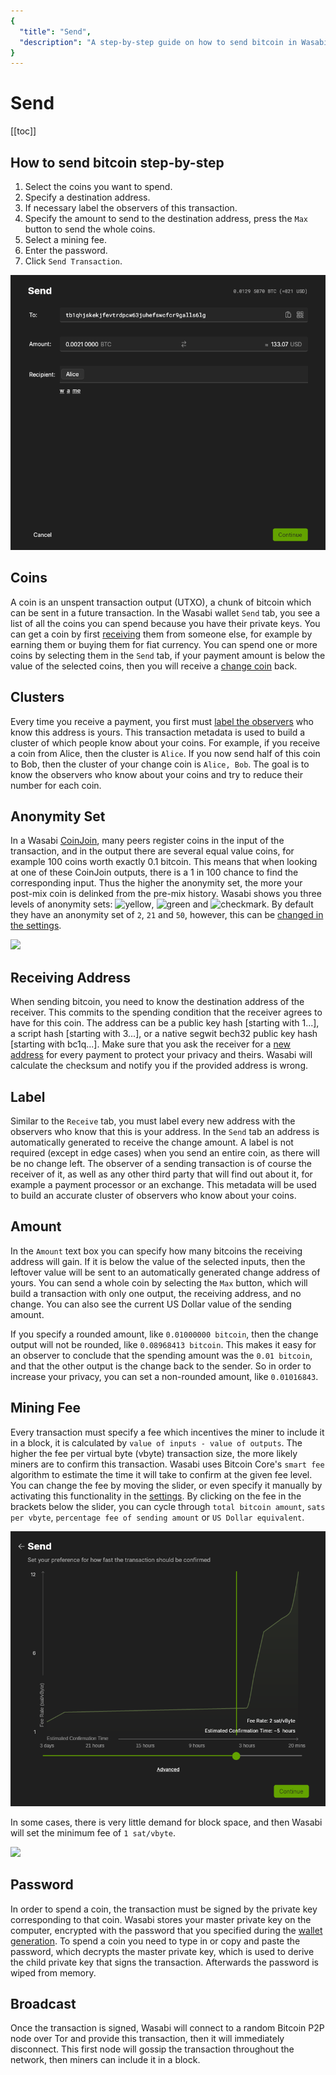 ```yaml
---
{
  "title": "Send",
  "description": "A step-by-step guide on how to send bitcoin in Wasabi. This is the Wasabi documentation, an archive of knowledge about the open-source, non-custodial and privacy-focused Bitcoin wallet for desktop."
}
---
```


# Send

[[toc]]

## How to send bitcoin step-by-step

1. Select the coins you want to spend.
2. Specify a destination address.
3. If necessary label the observers of this transaction.
4. Specify the amount to send to the destination address, press the `Max` button to send the whole coins.
5. Select a mining fee.
6. Enter the password.
7. Click `Send Transaction`.

![](/Send.png)

## Coins

A coin is an unspent transaction output (UTXO), a chunk of bitcoin which can be sent in a future transaction.
In the Wasabi wallet `Send` tab, you see a list of all the coins you can spend because you have their private keys.
You can get a coin by first [receiving](/using-wasabi/Receive.md) them from someone else, for example by earning them or buying them for fiat currency.
You can spend one or more coins by selecting them in the `Send` tab, if your payment amount is below the value of the selected coins, then you will receive a [change coin](/using-wasabi/Change.md) back.

## Clusters

Every time you receive a payment, you first must [label the observers](/using-wasabi/Receive.md#the-importance-of-labeling) who know this address is yours.
This transaction metadata is used to build a cluster of which people know about your coins.
For example, if you receive a coin from Alice, then the cluster is `Alice`.
If you now send half of this coin to Bob, then the cluster of your change coin is `Alice, Bob`.
The goal is to know the observers who know about your coins and try to reduce their number for each coin.

## Anonymity Set

In a Wasabi [CoinJoin](/using-wasabi/CoinJoin.md), many peers register coins in the input of the transaction, and in the output there are several equal value coins, for example 100 coins worth exactly 0.1 bitcoin.
This means that when looking at one of these CoinJoin outputs, there is a 1 in 100 chance to find the corresponding input.
Thus the higher the anonymity set, the more your post-mix coin is delinked from the pre-mix history.
Wasabi shows you three levels of anonymity sets:
<img src="/ShieldYellow.png" alt="yellow" class="shield" />,
<img src="/ShieldGreen.png" alt="green" class="shield" /> and
<img src="/ShieldCheckmark.png" alt="checkmark" class="shield" />.
By default they have an anonymity set of `2`, `21` and `50`, however, this can be [changed in the settings](/FAQ/FAQ-UseWasabi.md#how-can-i-change-the-anonset-target).

![](/SendAnonset.png)

## Receiving Address

When sending bitcoin, you need to know the destination address of the receiver.
This commits to the spending condition that the receiver agrees to have for this coin.
The address can be a public key hash [starting with 1...], a script hash [starting with 3...], or a native segwit bech32 public key hash [starting with bc1q...].
Make sure that you ask the receiver for a [new address](/using-wasabi/AddressReuse.md) for every payment to protect your privacy and theirs.
Wasabi will calculate the checksum and notify you if the provided address is wrong.

## Label

Similar to the `Receive` tab, you must label every new address with the observers who know that this is your address.
In the `Send` tab an address is automatically generated to receive the change amount.
A label is not required (except in edge cases) when you send an entire coin, as there will be no change left.
The observer of a sending transaction is of course the receiver of it, as well as any other third party that will find out about it, for example a payment processor or an exchange.
This metadata will be used to build an accurate cluster of observers who know about your coins.

## Amount

In the `Amount` text box you can specify how many bitcoins the receiving address will gain.
If it is below the value of the selected inputs, then the leftover value will be sent to an automatically generated change address of yours.
You can send a whole coin by selecting the `Max` button, which will build a transaction with only one output, the receiving address, and no change.
You can also see the current US Dollar value of the sending amount.

If you specify a rounded amount, like `0.01000000 bitcoin`, then the change output will not be rounded, like `0.08968413 bitcoin`.
This makes it easy for an observer to conclude that the spending amount was the `0.01 bitcoin`, and that the other output is the change back to the sender.
So in order to increase your privacy, you can set a non-rounded amount, like `0.01016843`.

## Mining Fee

Every transaction must specify a fee which incentives the miner to include it in a block, it is calculated by `value of inputs - value of outputs`.
The higher the fee per virtual byte (vbyte) transaction size, the more likely miners are to confirm this transaction.
Wasabi uses Bitcoin Core's `smart fee` algorithm to estimate the time it will take to confirm at the given fee level.
You can change the fee by moving the slider, or even specify it manually by activating this functionality in the [settings](/FAQ/FAQ-UseWasabi.html#how-do-i-set-custom-fee-rate).
By clicking on the fee in the brackets below the slider, you can cycle through `total bitcoin amount`, `sats per vbyte`, `percentage fee of sending amount` or `US Dollar equivalent`.

![](/SendFeeSlider.png)

In some cases, there is very little demand for block space, and then Wasabi will set the minimum fee of `1 sat/vbyte`.

![](/SendNoFee.png)

## Password

In order to spend a coin, the transaction must be signed by the private key corresponding to that coin.
Wasabi stores your master private key on the computer, encrypted with the password that you specified during the [wallet generation](/using-wasabi/WalletGeneration.md#what-password-to-choose).
To spend a coin you need to type in or copy and paste the password, which decrypts the master private key, which is used to derive the child private key that signs the transaction.
Afterwards the password is wiped from memory.

## Broadcast

Once the transaction is signed, Wasabi will connect to a random Bitcoin P2P node over Tor and provide this transaction, then it will immediately disconnect.
This first node will gossip the transaction throughout the network, then miners can include it in a block.

